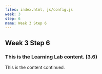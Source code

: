 ```yaml
---
files: index.html, js/config.js
week: 3
step: 6
name: Week 3 Step 6
---
```


## Week 3 Step 6

### This is the Learning Lab content. (3.6)

This is the content continued.
